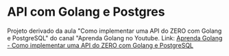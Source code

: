 # API com Golang e Postgres

Projeto derivado da aula "Como implementar uma API do ZERO com Golang e PostgreSQL" do canal "Aprenda Golang no Youtube.
Link: [Aprenda Golang - Como implementar uma API do ZERO com Golang e PostgreSQL](https://www.youtube.com/watch?v=MD7b-iQMC24&t=5s&ab_channel=AprendaGolang)
